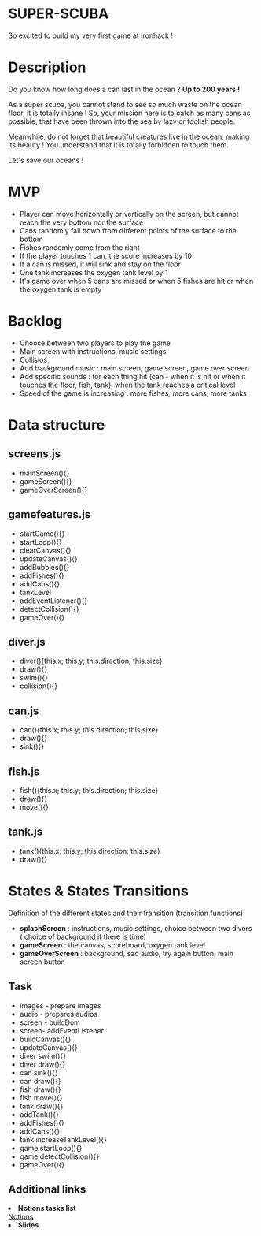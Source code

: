 # SUPER-SCUBA

So excited to build my very first game at Ironhack !

<h1> Description </h1>
Do you know how long does a can last in the ocean ?
<b>Up to 200 years ! </b>
<p>As a super scuba, you cannot stand to see so much waste on the ocean floor, it is totally insane !
So, your mission here is to catch as many cans as possible, that have been thrown into the sea by lazy or foolish people. </p>
<p>Meanwhile, do not forget that beautiful creatures live in the ocean, making its beauty ! You understand that it is totally forbidden to touch them. </p>

<p> Let's save our oceans ! </p>

<h1> MVP </h1>
<ul>
<li> Player can move horizontally or vertically on the screen, but cannot reach the very bottom nor the surface </li>
<li> Cans randomly fall down from different points of the surface to the bottom</li>
<li> Fishes randomly come from the right </li>
<li> If the player touches 1 can, the score increases by 10</li>
<li> If a can is missed, it will sink and stay on the floor </li>
<li> One tank increases the oxygen tank level by 1 </li>
<li> It's game over when 5 cans are missed or when 5 fishes are hit or when the oxygen tank is empty </li>
</ul>

<h1> Backlog </h1>
<ul>
<li> Choose between two players to play the game </li>
<li> Main screen with instructions, music settings </li>
<li>Collisios</li>
<li> Add background music : main screen, game screen, game over screen </li>
<li> Add specific sounds : for each thing hit (can - when it is hit or when it touches the floor, fish, tank), when the tank reaches a critical level </li>
<li> Speed of the game is increasing : more fishes, more cans, more tanks</li>
</ul>

<h1> Data structure </h1>

<h2> screens.js</h2>
<ul>
<li> mainScreen(){}</li>
<li> gameScreen(){}</li>
<li> gameOverScreen(){}</li>
</ul>

<h2> gamefeatures.js </h2>
<ul>
<li> startGame(){}</li>
<li> startLoop(){}</li>
<li> clearCanvas(){}</li>
<li> updateCanvas(){}</li>
<li> addBubbles(){}</li>
<li> addFishes(){}</li>
<li> addCans(){}</li>
<li> tankLevel</li>
<li> addEventListener(){}</li>
<li> detectCollision(){}</li>
<li> gameOver(){}</li>
</ul>

<h2> diver.js</h2>
<ul>
<li> diver(){this.x; this.y; this.direction; this.size}</li>
<li> draw(){}</li>
<li> swim(){}</li>
<li> collision(){}</li>
</ul>

<h2> can.js</h2>
<ul>
<li> can(){this.x; this.y; this.direction; this.size}</li>
<li> draw(){}</li>
<li> sink(){}</li>
</ul>

<h2> fish.js</h2>
<ul>
<li> fish(){this.x; this.y; this.direction; this.size}</li>
<li> draw(){}</li>
<li> move(){}</li>
</ul>

<h2> tank.js</h2>
<ul>
<li> tank(){this.x; this.y; this.direction; this.size}</li>
<li> draw(){}</li>
</ul>

<h1> States & States Transitions</h1>
Definition of the different states and their transition (transition functions)
<ul>
<li> <b> splashScreen</b> : instructions, music settings, choice between two divers ( choice of background if there is time)</li>
<li> <b> gameScreen</b> : the canvas, scoreboard, oxygen tank level</li>
<li> <b> gameOverScreen</b> : background, sad audio, try again button, main screen button</li>
</ul>

<h2> Task </h2>
<ul>
<li> images - prepare images</li>
<li> audio - prepares audios</li>
<li> screen - buildDom</li>
<li> screen- addEventListener</li>
<li> buildCanvas(){}</li>
<li> updateCanvas(){}</li>
<li> diver swim(){} </li>
<li> diver draw(){} </li>
<li> can sink(){} </li>
<li> can draw(){} </li>
<li> fish draw(){} </li>
<li> fish move(){} </li>
<li> tank draw(){} </li>
<li> addTank(){}</li>
<li> addFishes(){}</li>
<li> addCans(){}</li>
<li> tank increaseTankLevel(){}</li>
<li> game startLoop(){} </li>
<li> game detectCollision(){}</li>
<li> gameOver(){}</li>

</ul>

<h2> Additional links </h2>
<li> <b> Notions tasks list</b> </li>
<a href="https://www.notion.so/d0f740dd395e42cb9d702cb66794b347?v=8fd16e9a4ec04c16b173d924528e3433" >Notions</a>

<li> <b> Slides</b> </li>
<a href="https://slides.com"></a>
